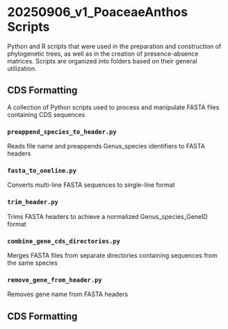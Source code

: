 # 20250906_v1_PoaceaeAnthos Scripts
Python and R scripts that were used in the preparation and construction of phylogenetic trees, as well as in the creation of presence-absence matrices. Scripts are organized into folders based on their general utilization.
## CDS Formatting
A collection of Python scripts used to process and manipulate FASTA files containing CDS sequences
### `preappend_species_to_header.py`
Reads file name and preappends Genus_species identifiers to FASTA headers
### `fasta_to_oneline.py`
Converts multi-line FASTA sequences to single-line format
### `trim_header.py`
Trims FASTA headers to achieve a normalized Genus_species_GeneID format
### `combine_gene_cds_directories.py`
Merges FASTA files from separate directories containing sequences from the same species
### `remove_gene_from_header.py`
Removes gene name from FASTA headers
## CDS Formatting
